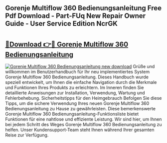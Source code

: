 ## Gorenje Multiflow 360 Bedienungsanleitung Free Pdf Download - Part-FUq New Repair Owner Guide - User Service Edition NcrGK

# <h2><a href="http://df2vc1u.blite.top/?on=Gorenje+Multiflow+360+Bedienungsanleitung">🔗Download 👉🔴 Gorenje Multiflow 360 Bedienungsanleitung</a></h2>

[![Gorenje Multiflow 360 Bedienungsanleitung new download](https://i.imgur.com/lujVjoI.png)](http://df2vc1u.blite.top/?on=Gorenje+Multiflow+360+Bedienungsanleitung)
Grüße und willkommen im Benutzerhandbuch für Ihr neu implementiertes System Gorenje Multiflow 360 Bedienungsanleitung. Dieses Handbuch wurde speziell entwickelt, um Ihnen die einfache Navigation durch die Merkmale und Funktionen Ihres Produkts zu erleichtern. Im Inneren finden Sie detaillierte Anweisungen zur Installation, Verwendung, Wartung und Fehlerbehebung. Sicherheitstipps für den Heimgebrauch Befolgen Sie diese Tipps, um die sichere Verwendung Ihres neuen Gorenje Multiflow 360 Bedienungsanleitung zu Hause zu gewährleisten. Diese bemerkenswerte Gorenje Multiflow 360 Bedienungsanleitung-Funktionsliste bietet Funktionen für eine nahtlose und effiziente Leistung. Wir sind hier, um Ihnen bei jedem Schritt des Weges Gorenje Multiflow 360 Bedienungsanleitung zu helfen. Unser Kundensupport-Team steht Ihnen während Ihrer gesamten Reise zur Verfügung.
